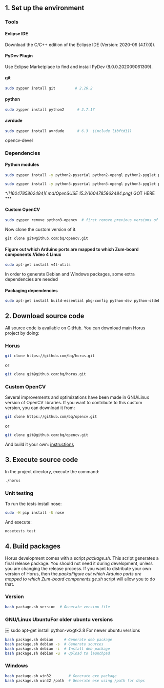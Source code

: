 ## 1. Set up the environment

### Tools

#### Eclipse IDE
Download the C/C++ edition of the Eclipse IDE (Version: 2020-09 (4.17.0)).

#### PyDev Plugin

Use Eclipse Marketplace to find and install PyDev (8.0.0.202009061309).

#### git
```bash
sudo zypper install git         # 2.26.2
```

#### python

```bash
sudo zypper install python2      # 2.7.17
```

#### avrdude

```bash
sudo zypper install avrdude      # 6.3  (include libftdi1)
```

opencv-devel 



### Dependencies

#### Python modules

```bash
sudo zypper install -y python2-pyserial python2-opengl python2-pyglet python2-numpy python2-scipy python2-matplotlib python2-matplotlib-wx python-wxWidgets-3_0 python2-opencv opencv-devel
```



```bash
sudo zypper install -y python3-pyserial python3-opengl python3-pyglet python3-numpy python3-scipy python3-matplotlib # python3-wxWidgets-3_0
```





**![1604785862484](.md/OpenSUSE 15.2/1604785862484.png)* GOT HERE ***



#### 





#### Custom OpenCV

```bash
sudo zypper remove python3-opencv  # first remove previous versions of opencv
```

Now clone the custom version of it.

```
git clone git@github.com:bq/opencv.git
```





#### Figure out which Arduino ports are mapped to which Zum-board components.Video 4 Linux

```bash
sudo apt-get install v4l-utils
```

In order to generate Debian and Windows packages, some extra dependencies are needed

#### Packaging dependencies
```bash
sudo apt-get install build-essential pkg-config python-dev python-stdeb p7zip-full curl nsis
```

## 2. Download source code

All source code is available on GitHub. You can download main Horus project by doing:

### Horus
```bash
git clone https://github.com/bq/horus.git
```
or
```bash
git clone git@github.com:bq/horus.git
```

### Custom OpenCV

Several improvements and optimizations have been made in GNU/Linux version of OpenCV libraries. If you want to contribute to this custom version, you can download it from:

```bash
git clone https://github.com/bq/opencv.git
```
or
```bash
git clone git@github.com:bq/opencv.git
```

And build it your own: [instructions](https://github.com/bqlabs/opencv/wiki/Build)

## 3. Execute source code

In the project directory, execute the command:

```bash
./horus
```

### Unit testing

To run the tests install nose:

```bash
sudo -H pip install -U nose
```

And execute:

```bash
nosetests test
```

## 4. Build packages

Horus development comes with a script *package.sh*. This script generates a final release package. You should not need it during development, unless you are changing the release process. If you want to distribute your own version of Horus, then the *packaFigure out which Arduino ports are mapped to which Zum-board components.ge.sh* script will allow you to do that.

### Version
```bash
bash package.sh version  # Generate version file
```

### GNU/Linux UbuntuFor older ubuntu versions
￼
sudo apt-get install python-wxgtk2.8
For newer ubuntu versions

```bash
bash package.sh debian     # Generate deb package
bash package.sh debian -s  # Generate sources
bash package.sh debian -i  # Install deb package
bash package.sh debian -u  # Upload to launchpad
```

### Windows
```bash
bash package.sh win32        # Generate exe package
bash package.sh win32 /path  # Generate exe using /path for deps
```
